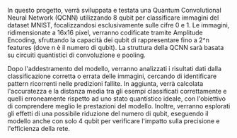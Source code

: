 In questo progetto, verrà sviluppata e testata una Quantum Convolutional Neural Network (QCNN) utilizzando 8 qubit per classificare immagini del dataset MNIST, focalizzandosi esclusivamente sulle cifre 0 e 1. Le immagini, ridimensionate a 16x16 pixel, verranno codificate tramite Amplitude Encoding, sfruttando la capacità dei qubit di rappresentare fino a 2^n features (dove n è il numero di qubit). La struttura della QCNN sarà basata su circuiti quantistici di convoluzione e pooling.

Dopo l'addestramento del modello, verranno analizzati i risultati dati dalla classificazione corretta o errata delle immagini, cercando di identificare pattern ricorrenti nelle predizioni fallite. 
In aggiunta, verrà calcolata l'accuratezza e la distanza media tra gli esempi classificati correttamente e quelli erroneamente rispetto ad uno stato quantistico ideale, con l'obiettivo di comprendere meglio le prestazioni del modello.
Inoltre, verranno esplorati gli effetti di una possibile riduzione del numero di qubit, eseguendo il modello anche con solo 4 qubit per verificare l'impatto sulla precisione e l'efficienza della rete.
